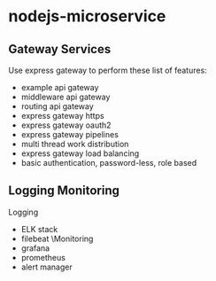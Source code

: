 # nodejs-microservice

## Gateway Services
Use express gateway to perform these list of features:
- example api gateway
- middleware api gateway
- routing api gateway
- express gateway https
- express gateway oauth2
- express gateway pipelines
- multi thread work distribution
- express gateway load balancing
- basic authentication, password-less, role based

## Logging Monitoring
Logging
- ELK stack
- filebeat
\Monitoring
- grafana
- prometheus
- alert manager
